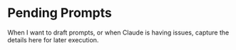 # Pending Prompts

When I want to draft prompts, or when Claude is having issues, capture the details here for later execution.
